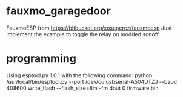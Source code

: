 # fauxmo_garagedoor

FauxmoESP from https://bitbucket.org/xoseperez/fauxmoesp
Just implement the example to toggle the relay on modded sonoff.

# programming
Using esptool.py 1.0.1 with the following command:
python /usr/local/bin/esptool.py --port /dev/cu.usbserial-A504DTZJ --baud 408600 write_flash --flash_size=8m -fm dout 0 firmware.bin
